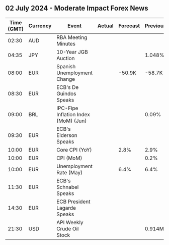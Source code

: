 ## 02 July 2024 - Moderate Impact Forex News

| Time (GMT) | Currency | Event | Actual | Forecast | Previous |
|------|----------|-------|--------|----------|----------|
| 02:30 | AUD | RBA Meeting Minutes |  |  |  |
| 04:35 | JPY | 10-Year JGB Auction |  |  | 1.048% |
| 08:00 | EUR | Spanish Unemployment Change |  | -50.9K | -58.7K |
| 08:30 | EUR | ECB's De Guindos Speaks |  |  |  |
| 09:00 | BRL | IPC-Fipe Inflation Index (MoM) (Jun) |  |  | 0.09% |
| 09:30 | EUR | ECB's Elderson Speaks |  |  |  |
| 10:00 | EUR | Core CPI (YoY) |  | 2.8% | 2.9% |
| 10:00 | EUR | CPI (MoM) |  |  | 0.2% |
| 10:00 | EUR | Unemployment Rate (May) |  | 6.4% | 6.4% |
| 11:30 | EUR | ECB's Schnabel Speaks |  |  |  |
| 14:30 | EUR | ECB President Lagarde Speaks |  |  |  |
| 21:30 | USD | API Weekly Crude Oil Stock |  |  | 0.914M |
